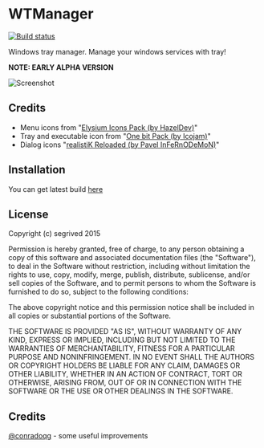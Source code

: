# WTManager
[![Build status](https://ci.appveyor.com/api/projects/status/g4fn787xjdqvokpw?svg=true)](https://ci.appveyor.com/project/segrived/wtmanager)

Windows tray manager. Manage your windows services with tray!

**NOTE: EARLY ALPHA VERSION**

![Screenshot](http://i.imgur.com/3HA2DBB.png)

## Credits
- Menu icons from "[Elysium Icons Pack (by HazelDev)](https://www.iconfinder.com/iconsets/elysium-icons)"
- Tray and executable icon from "[One bit Pack (by Icojam)](https://www.iconfinder.com/iconsets/onebit)"
- Dialog icons "[realistiK Reloaded (by Pavel InFeRnODeMoN)](https://www.iconfinder.com/iconsets/realistiK_new)"

## Installation
You can get latest build [here](https://ci.appveyor.com/project/segrived/wtmanager/build/artifacts)

## License
Copyright (c) segrived 2015


Permission is hereby granted, free of charge, to any person obtaining a copy of this software and associated documentation files (the "Software"), to deal in the Software without restriction, including without limitation the rights to use, copy, modify, merge, publish, distribute, sublicense, and/or sell copies of the Software, and to permit persons to whom the Software is furnished to do so, subject to the following conditions:

The above copyright notice and this permission notice shall be included in all copies or substantial portions of the Software.

THE SOFTWARE IS PROVIDED "AS IS", WITHOUT WARRANTY OF ANY KIND, EXPRESS OR IMPLIED, INCLUDING BUT NOT LIMITED TO THE WARRANTIES OF MERCHANTABILITY, FITNESS FOR A PARTICULAR PURPOSE AND NONINFRINGEMENT. IN NO EVENT SHALL THE AUTHORS OR COPYRIGHT HOLDERS BE LIABLE FOR ANY CLAIM, DAMAGES OR OTHER LIABILITY, WHETHER IN AN ACTION OF CONTRACT, TORT OR OTHERWISE, ARISING FROM, OUT OF OR IN CONNECTION WITH THE SOFTWARE OR THE USE OR OTHER DEALINGS IN THE SOFTWARE.

## Credits
[@conradoqg](https://github.com/conradoqg) - some useful improvements

